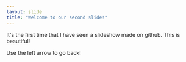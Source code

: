 ```yaml
---
layout: slide
title: "Welcome to our second slide!"
---
```

It's the first time that I have seen a slideshow made on github. This is beautiful!

Use the left arrow to go back!
